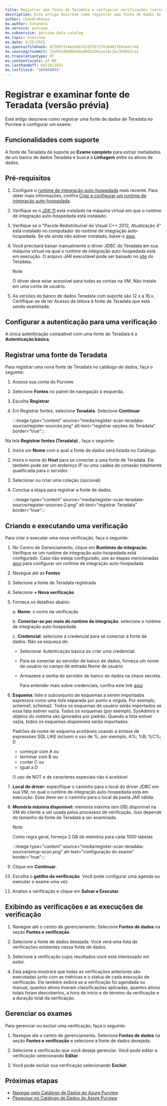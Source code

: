 ```yaml
---
title: Registrar uma fonte do Teradata e configurar verificações (versão prévia) no Azure Purview
description: Este artigo descreve como registrar uma fonte de dados de Teradata no Azure Purview e configurar um exame.
author: chandrakavya
ms.author: kchandra
ms.service: purview
ms.subservice: purview-data-catalog
ms.topic: overview
ms.date: 2/25/2021
ms.openlocfilehash: 8f300f214ed36b7a5257b7276364027b91edc746
ms.sourcegitcommit: 32e0fedb80b5a5ed0d2336cea18c3ec3b5015ca1
ms.translationtype: HT
ms.contentlocale: pt-BR
ms.lasthandoff: 03/30/2021
ms.locfileid: "105048095"
---
```

# <a name="register-and-scan-teradata-source-preview"></a>Registrar e examinar fonte de Teradata (versão prévia)

Este artigo descreve como registrar uma fonte de dados de Teradata no Purview e configurar um exame.

## <a name="supported-capabilities"></a>Funcionalidades com suporte

A fonte de Teradata dá suporte ao **Exame completo** para extrair metadados de um banco de dados Teradata e busca a **Linhagem** entre os ativos de dados.

## <a name="prerequisites"></a>Pré-requisitos

1.  Configure o [runtime de integração auto-hospedada](https://www.microsoft.com/download/details.aspx?id=39717) mais recente.
    Para obter mais informações, confira [Criar e configurar um runtime de integração auto-hospedada](../data-factory/create-self-hosted-integration-runtime.md).

2.  Verifique se o [JDK 11](https://www.oracle.com/java/technologies/javase-jdk11-downloads.html) está instalado na máquina virtual em que o runtime de integração auto-hospedada está instalado.

3.  Verifique se o \"Pacote Redistribuível do Visual C++ 2012, Atualização 4\" está instalado no computador do runtime de integração auto-hospedada. Se ele ainda não estiver instalado, baixe-o [aqui](https://www.microsoft.com/download/details.aspx?id=30679).

4.  Você precisará baixar manualmente o driver JDBC do Teradata em sua máquina virtual na qual o runtime de integração auto-hospedada está em execução.
    O arquivo JAR executável pode ser baixado no [site](https://downloads.teradata.com/) do Teradata.

    > [!Note]
    > O driver deve estar acessível para todas as contas na VM. Não instale em uma conta de usuário.

5.  As versões do banco de dados Teradata com suporte são 12.x a 16.x. Certifique-se de ter Acesso de leitura à fonte de Teradata que está sendo examinada.

## <a name="setting-up-authentication-for-a-scan"></a>Configurar a autenticação para uma verificação

A única autenticação compatível com uma fonte do Teradata é a **Autenticação básica**.

## <a name="register-a-teradata-source"></a>Registrar uma fonte de Teradata

Para registrar uma nova fonte de Teradata no catálogo de dados, faça o seguinte:

1.  Acesse sua conta do Purview.
2.  Selecione **Fontes** no painel de navegação à esquerda.
3.  Escolha **Registrar**
4.  Em Registrar fontes, selecione **Teradata**. Selecione **Continuar**

    :::image type="content" source="media/register-scan-teradata-source/register-sources.png" alt-text="registrar opções do Teradata" border="true":::

Na tela **Registrar fontes (Teradata)** , faça o seguinte:

1.  Insira um **Nome** com a qual a fonte de dados será listada no Catálogo.

2.  Insira o nome do **Host** para se conectar a uma fonte de Teradata. Ele também pode ser um endereço IP ou uma cadeia de conexão totalmente qualificada para o servidor.

3.  Selecionar ou criar uma coleção (opcional)

4.  Conclua a etapa para registrar a fonte de dados.

    :::image type="content" source="media/register-scan-teradata-source/register-sources-2.png" alt-text="registrar Teradata" border="true":::

## <a name="creating-and-running-a-scan"></a>Criando e executando uma verificação

Para criar e executar uma nova verificação, faça o seguinte:

1.  No Centro de Gerenciamento, clique em **Runtimes de integração**. Verifique se um runtime de integração auto-hospedada está configurado. Caso não esteja configurado, use as etapas mencionadas [aqui](./manage-integration-runtimes.md) para configurar um runtime de integração auto-hospedada

2.  Navegue até as **Fontes**

3.  Selecione a fonte de Teradata registrada.

4.  Selecione **+ Nova verificação**

5.  Forneça os detalhes abaixo:

    a.  **Nome**: o nome da verificação

    b.  **Conectar-se por meio do runtime de integração**: selecione o runtime de integração auto-hospedada.

    c.  **Credencial**: selecione a credencial para se conectar à fonte de dados. Não se esqueça de:

    -   Selecionar Autenticação básica ao criar uma credencial.
    -   Para se conectar ao servidor de banco de dados, forneça um nome de usuário no campo de entrada Nome de usuário
    -   Armazene a senha do servidor de banco de dados na chave secreta.

        Para entender mais sobre credenciais, confira este link [aqui](./manage-credentials.md)

6.  **Esquema**: liste o subconjunto de esquemas a serem importados expressos como uma lista separada por ponto e vírgula. Por exemplo, schema1; schema2. Todos os esquemas de usuário serão importados se essa lista estiver vazia. Todos os esquemas (por exemplo, SysAdmin) e objetos do sistema são ignorados por padrão. Quando a lista estiver vazia, todos os esquemas disponíveis serão importados.

    Padrões de nome de esquema aceitáveis usando a sintaxe de expressões SQL LIKE incluem o uso de %, por exemplo, A%; %B; %C%; D
    - começar com A ou    
    - terminar com B ou    
    - conter C ou    
    - igual a D

    O uso de NOT e de caracteres especiais não é aceitável

7.  **Local do driver**: especifique o caminho para o local do driver JDBC em sua VM, no qual o runtime de integração auto-hospedada está em execução. Esse deve ser o caminho para o local da pasta JAR válida.

8.  **Memória máxima disponível:** memória máxima (em GB) disponível na VM do cliente a ser usada pelos processos de verificação. Isso depende do tamanho da fonte de Teradata a ser examinada.

    > [!Note] 
    > Como regra geral, forneça 2 GB de memória para cada 1000 tabelas

    :::image type="content" source="media/register-scan-teradata-source/setup-scan.png" alt-text="configuração do exame" border="true":::

6.  Clique em **Continuar**.

7.  Escolha o **gatilho da verificação**. Você pode configurar uma agenda ou executar o exame uma vez.

8.  Analise a verificação e clique em **Salvar e Executar**.

## <a name="viewing-your-scans-and-scan-runs"></a>Exibindo as verificações e as execuções de verificação

1. Navegue até o centro de gerenciamento. Selecione **Fontes de dados** na seção **Fontes e verificação**.

2. Selecione a fonte de dados desejada. Você verá uma lista de verificações existentes nessa fonte de dados.

3. Selecione a verificação cujos resultados você está interessado em exibir.

4. Esta página mostrará que todas as verificações anteriores são executadas junto com as métricas e o status de cada execução de verificação. Ele também exibirá se a verificação foi agendada ou manual, quantos ativos tiveram classificações aplicadas, quantos ativos totais foram descobertos, a hora de início e de término da verificação e a duração total da verificação.

## <a name="manage-your-scans"></a>Gerenciar os exames

Para gerenciar ou excluir uma verificação, faça o seguinte:

1. Navegue até o centro de gerenciamento. Selecione **Fontes de dados** na seção **Fontes e verificação** e selecione a fonte de dados desejada.

2. Selecione a verificação que você deseja gerenciar. Você pode editar a verificação selecionando **Editar**.

3. Você pode excluir sua verificação selecionando **Excluir**.

## <a name="next-steps"></a>Próximas etapas

- [Navegar pelo Catálogo de Dados do Azure Purview](how-to-browse-catalog.md)
- [Pesquisar no Catálogo de Dados do Azure Purview](how-to-search-catalog.md)